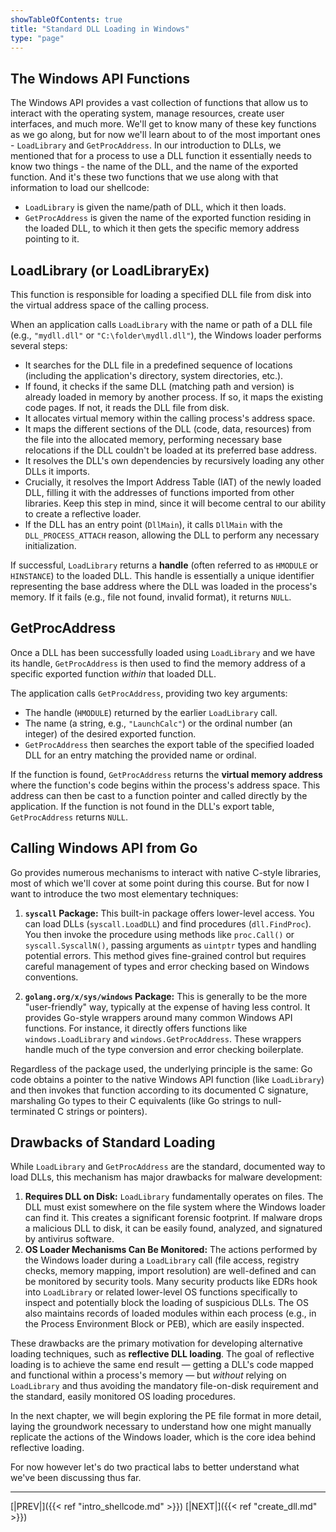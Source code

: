 ```yaml
---
showTableOfContents: true
title: "Standard DLL Loading in Windows"
type: "page"
---
```

## The Windows API Functions
The Windows API provides a vast collection of functions that allow us to interact with the operating system, 
manage resources, create user interfaces, and much more. We'll get to know many of these key functions as we go along, 
but for now we'll learn about to of the most important ones - `LoadLibrary` and `GetProcAddress`. 
In our introduction to DLLs, we mentioned that for a process to use a DLL function it essentially needs to know two things - 
the name of the DLL, and the name of the exported function. And it's these two functions that we use along with that information 
to load our shellcode:
- `LoadLibrary` is given the name/path of DLL, which it then loads.
- `GetProcAddress` is given the name of the exported function residing in the loaded DLL, to which it then gets the specific memory address pointing to it.


## LoadLibrary (or LoadLibraryEx)
This function is responsible for loading a specified DLL file from disk into the virtual address space of the calling process.

When an application calls `LoadLibrary` with the name or path of a DLL file (e.g., `"mydll.dll"` or `"C:\folder\mydll.dll"`), 
the Windows loader performs several steps:
- It searches for the DLL file in a predefined sequence of locations (including the application's directory, system directories, etc.).
- If found, it checks if the same DLL (matching path and version) is already loaded in memory by another process. If so, it maps the existing code pages. If not, it reads the DLL file from disk.
- It allocates virtual memory within the calling process's address space.
- It maps the different sections of the DLL (code, data, resources) from the file into the allocated memory, performing necessary base relocations if the DLL couldn't be loaded at its preferred base address.
- It resolves the DLL's own dependencies by recursively loading any other DLLs it imports. 
- Crucially, it resolves the Import Address Table (IAT) of the newly loaded DLL, filling it with the addresses of functions imported from other libraries. Keep this step in mind, since it will become central to our ability to create a reflective loader.
- If the DLL has an entry point (`DllMain`), it calls `DllMain` with the `DLL_PROCESS_ATTACH` reason, allowing the DLL to perform any necessary initialization.

If successful, `LoadLibrary` returns a **handle** (often referred to as `HMODULE` or `HINSTANCE`) to the loaded DLL. 
This handle is essentially a unique identifier representing the base address where the DLL was loaded in the process's memory.
If it fails (e.g., file not found, invalid format), it returns `NULL`.

## GetProcAddress
Once a DLL has been successfully loaded using `LoadLibrary` and we have its handle, `GetProcAddress` is then used to find the memory 
address of a specific exported function _within_ that loaded DLL.

The application calls `GetProcAddress`, providing two key arguments:
- The handle (`HMODULE`) returned by the earlier `LoadLibrary` call.
- The name (a string, e.g., `"LaunchCalc"`) or the ordinal number (an integer) of the desired exported function.
- `GetProcAddress` then searches the export table of the specified loaded DLL for an entry matching the provided name or ordinal.

If the function is found, `GetProcAddress` returns the **virtual memory address** where the function's code begins within 
the process's address space. This address can then be cast to a function pointer and called directly by the application. 
If the function is not found in the DLL's export table, `GetProcAddress` returns `NULL`.


## Calling Windows API from Go

Go provides numerous mechanisms to interact with native C-style libraries, most of which we'll cover at some point during this course. 
But for now I want to introduce the two most elementary techniques:

1. **`syscall` Package:** This built-in package offers lower-level access. You can load DLLs (`syscall.LoadDLL`) and find procedures (`dll.FindProc`). You then invoke the procedure using methods like `proc.Call()` or `syscall.SyscallN()`, passing arguments as `uintptr` types and handling potential errors. This method gives fine-grained control but requires careful management of types and error checking based on Windows conventions.

2. **`golang.org/x/sys/windows` Package:** This is generally to be the more "user-friendly" way, typically at the expense of having less control. It provides Go-style wrappers around many common Windows API functions. For instance, it directly offers functions like `windows.LoadLibrary` and `windows.GetProcAddress`. These wrappers handle much of the type conversion and error checking boilerplate.


Regardless of the package used, the underlying principle is the same: Go code obtains a pointer to the native Windows API function (like `LoadLibrary`) and then invokes that function according to its documented C signature, marshaling Go types to their C equivalents (like Go strings to null-terminated C strings or pointers).

## Drawbacks of Standard Loading

While `LoadLibrary` and `GetProcAddress` are the standard, documented way to load DLLs, this mechanism has major drawbacks
for malware development:

1. **Requires DLL on Disk:** `LoadLibrary` fundamentally operates on files. The DLL must exist somewhere on the file system where the Windows loader can find it. This creates a significant forensic footprint. If malware drops a malicious DLL to disk, it can be easily found, analyzed, and signatured by antivirus software.
2. **OS Loader Mechanisms Can Be Monitored:** The actions performed by the Windows loader during a `LoadLibrary` call (file access, registry checks, memory mapping, import resolution) are well-defined and can be monitored by security tools. Many security products like EDRs hook into `LoadLibrary` or related lower-level OS functions specifically to inspect and potentially block the loading of suspicious DLLs. The OS also maintains records of loaded modules within each process (e.g., in the Process Environment Block or PEB), which are easily inspected.

These drawbacks are the primary motivation for developing alternative loading techniques, such as **reflective DLL loading**. The goal of reflective loading is to achieve the same end result — getting a DLL's code mapped and functional within a process's memory — but _without_ relying on `LoadLibrary` and thus avoiding the mandatory file-on-disk requirement and the standard, easily monitored OS loading procedures.

In the next chapter, we will begin exploring the PE file format in more detail, laying the groundwork necessary to understand how one might manually replicate the actions of the Windows loader, which is the core idea behind reflective loading.

For now however let's do two practical labs to better understand what we've been discussing thus far.

___
[|PREV|]({{< ref "intro_shellcode.md" >}})
[|NEXT|]({{< ref "create_dll.md" >}})